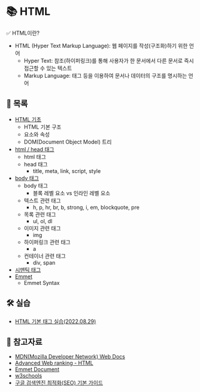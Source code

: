 # 📚 HTML

✅ HTML이란?

- HTML (Hyper Text Markup Language): 웹 페이지를 작성(구조화)하기 위한 언어
  - Hyper Text: 참조(하이퍼링크)를 통해 사용자가 한 문서에서 다른 문서로 즉시 접근할 수 있는 텍스트
  - Markup Language: 태그 등을 이용하여 문서나 데이터의 구조를 명시하는 언어



## 📃 목록

- [HTML 기초](https://github.com/hyejinny97/TIL/blob/master/HTML/base.md)
  - HTML 기본 구조
  - 요소와 속성
  - DOM(Document Object Model) 트리
- [html / head 태그](https://github.com/hyejinny97/TIL/blob/master/HTML/html_head_tag.md)
  - html 태그
  - head 태그
    - title, meta, link, script, style
- [body 태그](https://github.com/hyejinny97/TIL/blob/master/HTML/body_tag.md)
  - body 태그
    - 블록 레벨 요소 vs 인라인 레벨 요소
  - 텍스트 관련 태그
    - h, p, hr, br, b, strong, i, em, blockquote, pre
  - 목록 관련 태그
    - ul, ol, dl
  - 이미지 관련 태그
    - img
  - 하이퍼링크 관련 태그
    - a
  - 컨테이너 관련 태그
    - div, span
- [시맨틱 태그](https://github.com/hyejinny97/TIL/blob/master/HTML/semantic_tag.md)
- [Emmet](https://github.com/hyejinny97/TIL/blob/master/HTML/emmet.md)
  - Emmet Syntax


## 🛠 실습
- [HTML 기본 태그 실습(2022.08.29)](https://github.com/hyejinny97/TIL/blob/master/HTML/practice/practice_01.html)



## 🔎 참고자료
- [MDN(Mozilla Developer Network) Web Docs](https://developer.mozilla.org/ko/)
- [Advanced Web ranking - HTML](https://www.advancedwebranking.com/seo/html-study/#overview)
- [Emmet Document](https://docs.emmet.io/cheat-sheet/)
- [w3schools](https://www.w3schools.com/html/default.asp)
- [구글 검색엔진 최적화(SEO) 기본 가이드](https://developers.google.com/search/docs/beginner/seo-starter-guide?hl=ko)